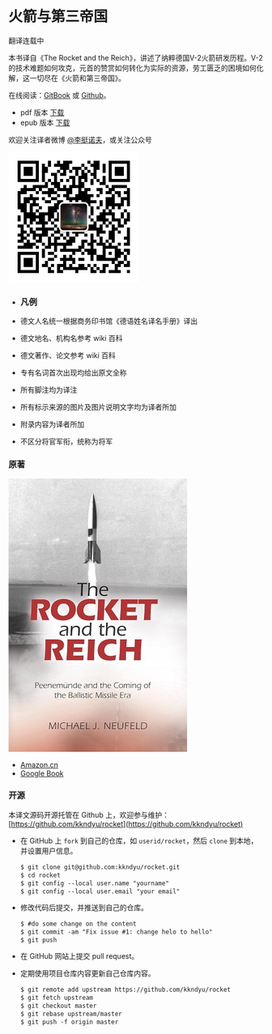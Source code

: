 # 火箭与第三帝国

翻译连载中

本书译自《The Rocket and the Reich》，讲述了纳粹德国V-2火箭研发历程。V-2的技术难题如何攻克，元首的赞赏如何转化为实际的资源，劳工匮乏的困境如何化解，这一切尽在《火箭和第三帝国》。

在线阅读：[GitBook](https://www.gitbook.com/read/book/kkndyu/rocket) 或 [Github](https://github.com/kkndyu/rocket/blob/master/SUMMARY.md)。

* pdf 版本 [下载](https://www.gitbook.com/download/pdf/book/kkndyu/rocket)
* epub 版本 [下载](https://www.gitbook.com/download/epub/book/kkndyu/rocket)

欢迎关注译者微博 [@李挺诺夫](http://weibo.com/kkndyu)，或关注公众号

![](/translator/weixin_subscription.jpg)

* ### 凡例
* 德文人名统一根据商务印书馆《德语姓名译名手册》译出

* 德文地名、机构名参考 wiki 百科

* 德文著作、论文参考 wiki 百科

* 专有名词首次出现均给出原文全称

* 所有脚注均为译注
* 所有标示来源的图片及图片说明文字均为译者所加
* 附录内容为译者所加
* 不区分将官军衔，统称为将军

### 原著

![封面](styles/rocket_and_reich.jpg)

* [Amazon.cn](https://www.amazon.cn/The-Rocket-and-the-Reich-Peenemunde-and-the-Coming-of-the-Ballistic-Missile-Era-Neufeld-Michael-J/dp/1588344673/ref=sr_1_2?ie=UTF8&qid=1474604100&sr=8-2&keywords=the+rocket+and+the+reich)
* [Google Book](https://books.google.com/books?id=p-CZ5iydXoUC&printsec=frontcover&source=gbs_ge_summary_r&cad=0#v=onepage&q&f=false)

### 开源

本译文源码开源托管在 Github 上，欢迎参与维护：[https://github.com/kkndyu/rocket](https://github.com/kkndyu/rocket)

* 在 GitHub 上 `fork` 到自己的仓库，如 `userid/rocket`，然后 `clone` 到本地，并设置用户信息。

  ```
  $ git clone git@github.com:kkndyu/rocket.git
  $ cd rocket
  $ git config --local user.name "yourname"
  $ git config --local user.email "your email"
  ```

* 修改代码后提交，并推送到自己的仓库。

  ```
  $ #do some change on the content
  $ git commit -am "Fix issue #1: change helo to hello"
  $ git push
  ```

* 在 GitHub 网站上提交 pull request。

* 定期使用项目仓库内容更新自己仓库内容。

  ```
  $ git remote add upstream https://github.com/kkndyu/rocket
  $ git fetch upstream
  $ git checkout master
  $ git rebase upstream/master
  $ git push -f origin master
  ```



